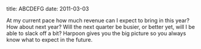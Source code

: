title: ABCDEFG
date: 2011-03-03

At my current pace how much revenue can I expect to bring in this year? How about next year? Will the next quarter be busier, or better yet, will I be able to slack off a bit? Harpoon gives you the big picture so you always know what to expect in the future.
